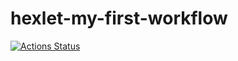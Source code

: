 # hexlet-my-first-workflow

[![Actions Status](https://github.com/AleksandKrasnyatov/hexlet-my-first-workflow/actions/workflows/hello-world.yml/badge.svg)](https://github.com/AleksandKrasnyatov/hexlet-my-first-workflow/actions)
